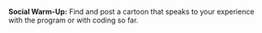 **Social Warm-Up:** Find and post a cartoon that speaks to your experience with the program or with coding so far.
